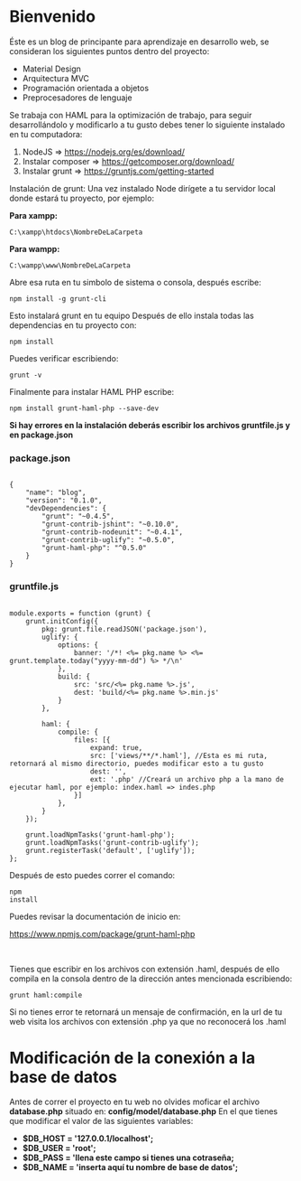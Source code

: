 # Bienvenido

Éste es un blog de principante para aprendizaje en desarrollo web, se consideran los siguientes puntos dentro del proyecto:

<ul>
    <li>Material Design</li>
    <li>Arquitectura MVC</li>
    <li>Programación orientada a objetos</li>
    <li>Preprocesadores de lenguaje</li>
</ul>

Se trabaja con HAML para la optimización de trabajo, para seguir desarrollándolo y modificarlo a tu gusto debes tener lo siguiente instalado en tu computadora:

<ol>
	<li>NodeJS => <a href="https://nodejs.org/es/download/" target="_blank">https://nodejs.org/es/download/</a></li>
	<li>Instalar composer => <a href="https://getcomposer.org/download/" target="_blank">https://getcomposer.org/download/</a></li>
	<li>Instalar grunt => <a href="https://gruntjs.com/getting-started" target="_blank">https://gruntjs.com/getting-started</a></li>
</ol>

Instalación de grunt: Una vez instalado Node dirígete a tu servidor local donde estará tu proyecto, por ejemplo:

<strong>Para xampp: </strong>
<pre><code>C:\xampp\htdocs\NombreDeLaCarpeta</pre></code>

<strong>Para wampp:</strong>

<pre><code>C:\wampp\www\NombreDeLaCarpeta</pre></code>

Abre esa ruta en tu simbolo de sistema o consola, después escribe:

<pre><code>npm install -g grunt-cli</pre></code>

Esto instalará grunt en tu equipo Después de ello instala todas las dependencias en tu proyecto con:

<pre><code>npm install</pre></code>

Puedes verificar escribiendo:

<pre><code>grunt -v</pre></code>

Finalmente para instalar HAML PHP escribe:

<pre><code>npm install grunt-haml-php --save-dev</pre></code>

<strong>Si hay errores en la instalación deberás escribir los archivos gruntfile.js y en package.json</strong>

<strong><h3>package.json</h3></strong>
<pre><code>
{
    "name": "blog",
    "version": "0.1.0",
    "devDependencies": {
        "grunt": "~0.4.5",
        "grunt-contrib-jshint": "~0.10.0",
        "grunt-contrib-nodeunit": "~0.4.1",
        "grunt-contrib-uglify": "~0.5.0",
        "grunt-haml-php": "^0.5.0"
    }
}
</code></pre>

<strong><h3>gruntfile.js</h3></strong>
<pre><code>
module.exports = function (grunt) {
    grunt.initConfig({
        pkg: grunt.file.readJSON('package.json'),
        uglify: {
            options: {
                banner: '/*! <%= pkg.name %> <%= grunt.template.today("yyyy-mm-dd") %> */\n'
            },
            build: {
                src: 'src/<%= pkg.name %>.js',
                dest: 'build/<%= pkg.name %>.min.js'
            }
        },

        haml: {
            compile: {
                files: [{
                    expand: true,
                    src: ['views/**/*.haml'], //Esta es mi ruta, retornará al mismo directorio, puedes modificar esto a tu gusto
                    dest: '',
                    ext: '.php' //Creará un archivo php a la mano de ejecutar haml, por ejemplo: index.haml => indes.php
                }]
            },
        }
    });

    grunt.loadNpmTasks('grunt-haml-php');
    grunt.loadNpmTasks('grunt-contrib-uglify');
    grunt.registerTask('default', ['uglify']);
};
</code></pre>

Después de esto puedes correr el comando: <code><pre>npm install</pre></code>

Puedes revisar la documentación de inicio en:

https://www.npmjs.com/package/grunt-haml-php

<br>

Tienes que escribir en los archivos con extensión .haml, después de ello compila en la consola dentro de la dirección antes mencionada escribiendo:

<pre><code>grunt haml:compile</pre></code>

Si no tienes error te retornará un mensaje de confirmación, en la url de tu web visita los archivos con extensión .php ya que no reconocerá los .haml

# Modificación de la conexión a la base de datos

Antes de correr el proyecto en tu web no olvides moficar el archivo <strong>database.php</strong> situado en: <strong>config/model/database.php</strong>
En el que tienes que modificar el valor de las siguientes variables:<br>

<strong>
    <ul>
        <li>$DB_HOST = '127.0.0.1/localhost';</li>
        <li>$DB_USER = 'root';</li>
        <li>$DB_PASS = 'llena este campo si tienes una cotraseña;</li>
        <li>$DB_NAME = 'inserta aquí tu nombre de base de datos';</li>
    </ul>
</strong>